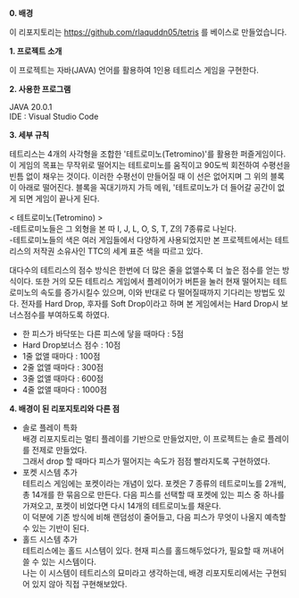 <b>0. 배경</b>

이 리포지토리는 https://github.com/rlaquddn05/tetris 를 베이스로 만들었습니다. <br>

<b>1. 프로젝트 소개</b>

이 프로젝트는 자바(JAVA) 언어를 활용하여 1인용 테트리스 게임을 구현한다. <br>

<b>2. 사용한 프로그램</b>

JAVA 20.0.1 <br>
IDE : Visual Studio Code <br>

<b>3. 세부 규칙</b>

테트리스는 4개의 사각형을 조합한 '테트로미노(Tetromino)'를 활용한 퍼즐게임이다. 이 게임의 목표는 무작위로 떨어지는 테트로미노를 움직이고 90도씩 회전하여 수평선을 빈틈 없이 채우는 것이다. 이러한 수평선이 만들어질 때 이 선은 없어지며 그 위의 블록이 아래로 떨어진다. 블록을 꼭대기까지 가득 메워, '테트로미노가 더 들어갈 공간이 없게 되면 게임이 끝나게 된다. <br>

< 테트로미노(Tetromino) > <br>
-테트로미노들은 그 외형을 본 따 I, J, L, O, S, T, Z의 7종류로 나뉜다. <br>
-테트로미노들의 색은 여러 게임들에서 다양하게 사용되었지만 본 프로젝트에서는 테트리스의 저작권 소유사인 TTC의 세계 표준 색을 따르고 있다. <br>

대다수의 테트리스의 점수 방식은 한번에 더 많은 줄을 없앨수록 더 높은 점수를 얻는 방식이다. 또한 거의 모든 테트리스 게임에서 플레이어가 버튼을 눌러 현재 떨어지는 테트로미노의 속도를 증가시킬수 있으며, 이와 반대로 다 떨어질때까지 기다리는 방법도 있다. 전자를 Hard Drop, 후자를 Soft Drop이라고 하며 본 게임에서는 Hard Drop시 보너스점수를 부여하도록 하였다. <br>

<ul>
  <li>한 피스가 바닥또는 다른 피스에 닿을 때마다 : 5점 </li>
  <li>Hard Drop보너스 점수 : 10점 </li>
  <li>1줄 없앨 때마다 : 100점 </li>
  <li>2줄 없앨 때마다 : 300점 </li>
  <li>3줄 없앨 때마다 : 600점 </li>
  <li>4줄 없앨 때마다 : 1000점 </li>
</ul>

<b>4. 배경이 된 리포지토리와 다른 점</b>

<ul>
  <li>솔로 플레이 특화</li>
    배경 리포지토리는 멀티 플레이를 기반으로 만들었지만, 이 프로젝트는 솔로 플레이를 전제로 만들었다. <br>
    그래서 drop 할 때마다 피스가 떨어지는 속도가 점점 빨라지도록 구현하였다. <br>
  <li>포켓 시스템 추가</li>
    테트리스 게임에는 포켓이라는 개념이 있다. 포켓은 7 종류의 테트로미노를 2개씩, 총 14개를 한 묶음으로 만든다. 다음 피스를 선택할 때 포켓에 있는 피스 중 하나를 가져오고, 포켓이 비었다면 다시 14개의 테트로미노를 채운다. <br>
    이 덕분에 기존 방식에 비해 랜덤성이 줄어들고, 다음 피스가 무엇이 나올지 예측할 수 있는 기반이 된다. <br>
  <li>홀드 시스템 추가</li>
    테트리스에는 홀드 시스템이 있다. 현재 피스를 홀드해두었다가, 필요할 때 꺼내어 쓸 수 있는 시스템이다. <br>
    나는 이 시스템이 테트리스의 묘미라고 생각하는데, 배경 리포지토리에서는 구현되어 있지 않아 직접 구현해보았다. <br>
</ul>
